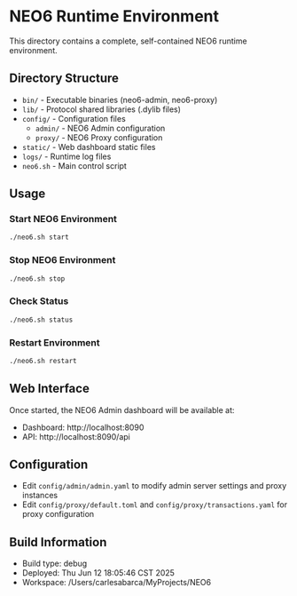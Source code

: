 # NEO6 Runtime Environment

This directory contains a complete, self-contained NEO6 runtime environment.

## Directory Structure

- `bin/` - Executable binaries (neo6-admin, neo6-proxy)
- `lib/` - Protocol shared libraries (.dylib files)
- `config/` - Configuration files
  - `admin/` - NEO6 Admin configuration
  - `proxy/` - NEO6 Proxy configuration
- `static/` - Web dashboard static files
- `logs/` - Runtime log files
- `neo6.sh` - Main control script

## Usage

### Start NEO6 Environment
```bash
./neo6.sh start
```

### Stop NEO6 Environment
```bash
./neo6.sh stop
```

### Check Status
```bash
./neo6.sh status
```

### Restart Environment
```bash
./neo6.sh restart
```

## Web Interface

Once started, the NEO6 Admin dashboard will be available at:
- Dashboard: http://localhost:8090
- API: http://localhost:8090/api

## Configuration

- Edit `config/admin/admin.yaml` to modify admin server settings and proxy instances
- Edit `config/proxy/default.toml` and `config/proxy/transactions.yaml` for proxy configuration

## Build Information

- Build type: debug
- Deployed: Thu Jun 12 18:05:46 CST 2025
- Workspace: /Users/carlesabarca/MyProjects/NEO6
